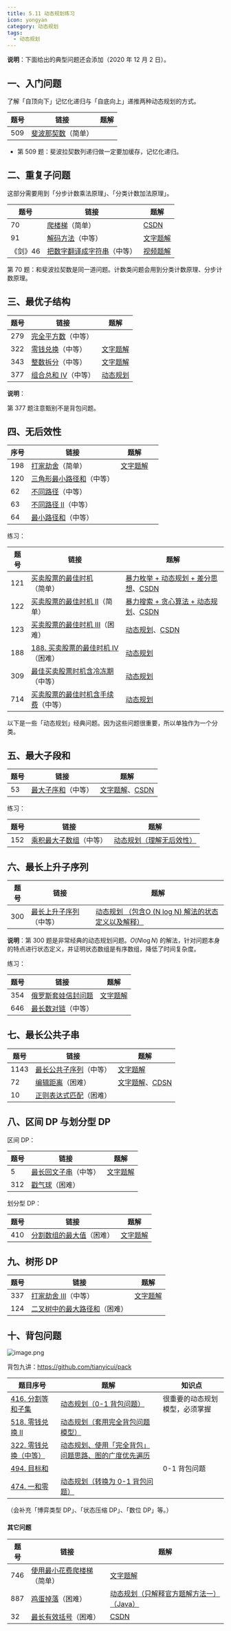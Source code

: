 ```yaml
---
title: 5.11 动态规划练习
icon: yongyan
category: 动态规划
tags:
  - 动态规划
---
```


**说明**：下面给出的典型问题还会添加（2020 年 12 月 2 日）。

## 一、入门问题

了解「自顶向下」记忆化递归与「自底向上」递推两种动态规划的方式。

| 题号 | 链接                                                         | 题解 |
| ---- | ------------------------------------------------------------ | ---- |
| 509  | [斐波那契数](https://leetcode-cn.com/problems/fibonacci-number/)（简单） |      |

+ 第 509 题：斐波拉契数列递归做一定要加缓存，记忆化递归。

## 二、重复子问题

这部分需要用到「分步计数乘法原理」、「分类计数加法原理」。

| 题号     | 链接                                                         | 题解                                                         |
| -------- | ------------------------------------------------------------ | ------------------------------------------------------------ |
| 70       | [ 爬楼梯](https://leetcode-cn.com/problems/climbing-stairs/)（简单） | [CSDN](https://blog.csdn.net/lw_power/article/details/103799112) |
| 91       | [解码方法](https://leetcode-cn.com/problems/decode-ways/)（中等） | [文字题解](https://leetcode-cn.com/problems/decode-ways/solution/dong-tai-gui-hua-java-python-by-liweiwei1419/) |
| 《剑》46 | [把数字翻译成字符串](https://leetcode-cn.com/problems/ba-shu-zi-fan-yi-cheng-zi-fu-chuan-lcof/)（中等） | [视频题解](https://leetcode-cn.com/problems/ba-shu-zi-fan-yi-cheng-zi-fu-chuan-lcof/solution/ba-shu-zi-fan-yi-cheng-zi-fu-chuan-by-leetcode-sol/) |

第 70 题：和斐波拉契数是同一道问题。计数类问题会用到分类计数原理、分步计数原理。

## 三、最优子结构


| 题号 | 链接                                                         | 题解                                                         |
| ---- | ------------------------------------------------------------ | ------------------------------------------------------------ |
| 279  | [完全平方数](https://leetcode-cn.com/problems/perfect-squares/)（中等） |                                                              |
| 322  | [零钱兑换](https://leetcode-cn.com/problems/coin-change/)（中等） | [文字题解](https://leetcode-cn.com/problems/coin-change/solution/dong-tai-gui-hua-shi-yong-wan-quan-bei-bao-wen-ti-/) |
| 343  | [整数拆分](https://leetcode-cn.com/problems/integer-break/)（中等） | [文字题解](https://leetcode-cn.com/problems/integer-break/solution/tan-xin-xuan-ze-xing-zhi-de-jian-dan-zheng-ming-py/) |
| 377  | [组合总和 Ⅳ](https://leetcode-cn.com/problems/combination-sum-iv/)（中等） | [动态规划](https://leetcode-cn.com/problems/combination-sum-iv/solution/dong-tai-gui-hua-python-dai-ma-by-liweiwei1419/) |

**说明**：

第 377 题注意甄别不是背包问题。

## 四、无后效性


| 序号 | 链接                                                         | 题解                                                         |      |
| ---- | ------------------------------------------------------------ | ------------------------------------------------------------ | ---- |
| 198  | [打家劫舍](https://leetcode-cn.com/problems/house-robber/)（简单） | [文字题解](https://leetcode-cn.com/problems/the-masseuse-lcci/solution/dong-tai-gui-hua-by-liweiwei1419-8/) |      |
| 120  | [三角形最小路径和](https://leetcode-cn.com/problems/triangle/)（中等） |                                                              |      |
| 62   | [不同路径](https://leetcode-cn.com/problems/unique-paths/)（中等） |                                                              |      |
| 63   | [不同路径 II](https://leetcode-cn.com/problems/unique-paths-ii/)（中等） |                                                              |      |
| 64   | [最小路径和](https://leetcode-cn.com/problems/minimum-path-sum/)（中等） |                                                              |      |

练习：

| 题号 | 链接                                                         | 题解                                                         |
| ---- | ------------------------------------------------------------ | ------------------------------------------------------------ |
| 121  | [买卖股票的最佳时机](https://leetcode-cn.com/problems/best-time-to-buy-and-sell-stock/)（简单） | [暴力枚举 + 动态规划 + 差分思想](https://leetcode-cn.com/problems/best-time-to-buy-and-sell-stock/solution/bao-li-mei-ju-dong-tai-gui-hua-chai-fen-si-xiang-b/)、[CSDN](https://blog.csdn.net/lw_power/article/details/103772951) |
| 122  | [买卖股票的最佳时机 II](https://leetcode-cn.com/problems/best-time-to-buy-and-sell-stock-ii/)（简单） | [暴力搜索 + 贪心算法 + 动态规划](https://leetcode-cn.com/problems/best-time-to-buy-and-sell-stock-ii/solution/tan-xin-suan-fa-by-liweiwei1419-2/)、[CSDN](https://blog.csdn.net/lw_power/article/details/103773246) |
| 123  | [买卖股票的最佳时机 III](https://leetcode-cn.com/problems/best-time-to-buy-and-sell-stock-iii/)（困难） | [动态规划](https://leetcode-cn.com/problems/best-time-to-buy-and-sell-stock-iii/solution/dong-tai-gui-hua-by-liweiwei1419-7/)、[CSDN](https://blog.csdn.net/lw_power/article/details/103773822) |
| 188  | [188. 买卖股票的最佳时机 IV](https://leetcode-cn.com/problems/best-time-to-buy-and-sell-stock-iv/)（困难） | [动态规划](https://leetcode-cn.com/problems/best-time-to-buy-and-sell-stock-iv/solution/dong-tai-gui-hua-by-liweiwei1419-4/) |
| 309  | [最佳买卖股票时机含冷冻期](https://leetcode-cn.com/problems/best-time-to-buy-and-sell-stock-with-cooldown/)（中等） | [动态规划](https://leetcode-cn.com/problems/best-time-to-buy-and-sell-stock-with-cooldown/solution/dong-tai-gui-hua-by-liweiwei1419-5/) |
| 714  | [买卖股票的最佳时机含手续费](https://leetcode-cn.com/problems/best-time-to-buy-and-sell-stock-with-transaction-fee/)（中等） | [动态规划](https://leetcode-cn.com/problems/best-time-to-buy-and-sell-stock-with-transaction-fee/solution/dong-tai-gui-hua-by-liweiwei1419-6/) |

以下是一些「动态规划」经典问题。因为这些问题很重要，所以单独作为一个分类。

## 五、最大子段和


| 题号 | 链接                                                         | 题解                                                         |
| ---- | ------------------------------------------------------------ | ------------------------------------------------------------ |
| 53   | [最大子序和](https://leetcode-cn.com/problems/maximum-subarray)（中等） | [文字题解](https://leetcode-cn.com/problems/maximum-subarray/solution/dong-tai-gui-hua-fen-zhi-fa-python-dai-ma-java-dai/)、[CSDN](https://blog.csdn.net/lw_power/article/details/104062895) |

练习：


| 题号 | 链接                                                         | 题解                                                         |
| ---- | ------------------------------------------------------------ | ------------------------------------------------------------ |
| 152  | [乘积最大子数组](https://leetcode-cn.com/problems/maximum-product-subarray/)（中等） | [动态规划（理解无后效性）](https://leetcode-cn.com/problems/maximum-product-subarray/solution/dong-tai-gui-hua-li-jie-wu-hou-xiao-xing-by-liweiw/) |

## 六、最长上升子序列


| 题号 | 链接                                                         | 题解                                                         |
| ---- | ------------------------------------------------------------ | ------------------------------------------------------------ |
| 300  | [最长上升子序列](https://leetcode-cn.com/problems/longest-increasing-subsequence/)（中等） | [动态规划 （包含O (N log N) 解法的状态定义以及解释）](https://leetcode-cn.com/problems/longest-increasing-subsequence/solution/dong-tai-gui-hua-er-fen-cha-zhao-tan-xin-suan-fa-p/) |

**说明**：第 300 题是非常经典的动态规划问题。$O(N \log N)$ 的解法，针对问题本身的特点进行状态定义，并证明状态数组是有序数组，降低了时间复杂度。

练习：

| 题号 | 链接                                                         | 题解                                                         |
| ---- | ------------------------------------------------------------ | ------------------------------------------------------------ |
| 354  | [俄罗斯套娃信封问题](https://leetcode-cn.com/problems/russian-doll-envelopes/) | [文字题解](https://leetcode-cn.com/problems/russian-doll-envelopes/solution/tan-xin-suan-fa-er-fen-cha-zhao-python-dai-ma-java/) |
| 646  | [最长数对链](https://leetcode-cn.com/problems/maximum-length-of-pair-chain/)（中等） |                                                              |

## 七、最长公共子串

| 题号 | 链接                                                         | 题解                                                         |
| ---- | ------------------------------------------------------------ | ------------------------------------------------------------ |
| 1143 | [最长公共子序列](https://leetcode-cn.com/problems/longest-common-subsequence/)（中等） | [文字题解](https://leetcode-cn.com/problems/russian-doll-envelopes/solution/tan-xin-suan-fa-er-fen-cha-zhao-python-dai-ma-java/) |
| 72   | [ 编辑距离](https://leetcode-cn.com/problems/edit-distance/)（困难） | [文字题解](https://leetcode-cn.com/problems/edit-distance/solution/dong-tai-gui-hua-java-by-liweiwei1419/)、[CDSN](https://blog.csdn.net/lw_power/article/details/103818533) |
| 10   | [正则表达式匹配](https://leetcode-cn.com/problems/regular-expression-matching/)（困难） |                                                              |

## 八、区间 DP 与划分型 DP

区间 DP：

| 题号 | 链接                                                         | 题解                                                         |
| ---- | ------------------------------------------------------------ | ------------------------------------------------------------ |
| 5    | [最长回文子串](https://leetcode-cn.com/problems/longest-palindromic-substring/)（中等） | [文字题解](https://leetcode-cn.com/problems/longest-palindromic-substring/solution/zhong-xin-kuo-san-dong-tai-gui-hua-by-liweiwei1419/) |
| 312  | [戳气球](https://leetcode-cn.com/problems/burst-balloons/)（困难） |                                                              |

划分型 DP：

| 题号 | 链接                                                         | 题解                                                         |
| ---- | ------------------------------------------------------------ | ------------------------------------------------------------ |
| 410  | [分割数组的最大值](https://leetcode-cn.com/problems/split-array-largest-sum/)（困难） | [文字题解](https://leetcode-cn.com/problems/split-array-largest-sum/solution/er-fen-cha-zhao-by-liweiwei1419-4/) |

## 九、树形 DP


| 题号 | 链接                                                         | 题解                                                         |
| ---- | ------------------------------------------------------------ | ------------------------------------------------------------ |
| 337  | [打家劫舍 III](https://leetcode-cn.com/problems/house-robber-iii/)（中等） | [文字题解](https://leetcode-cn.com/problems/house-robber-iii/solution/shu-xing-dp-ru-men-wen-ti-by-liweiwei1419/) |
| 124  | [二叉树中的最大路径和](https://leetcode-cn.com/problems/binary-tree-maximum-path-sum/)（困难） |                                                              |

## 十、背包问题

![image.png](https://pic.leetcode-cn.com/1606097488-eTRqgH-image.png)

背包九讲：https://github.com/tianyicui/pack

| 题目序号                                                     | 题解                                                         | 知识点                         |
| ------------------------------------------------------------ | ------------------------------------------------------------ | ------------------------------ |
| [416. 分割等和子集](https://leetcode-cn.com/problems/partition-equal-subset-sum/) | [动态规划（0-1 背包问题）](https://leetcode-cn.com/problems/partition-equal-subset-sum/solution/0-1-bei-bao-wen-ti-xiang-jie-zhen-dui-ben-ti-de-yo/) | 很重要的动态规划模型，必须掌握 |
| [518. 零钱兑换 II](https://leetcode-cn.com/problems/coin-change-2/) | [动态规划（套用完全背包问题模型）](https://leetcode-cn.com/problems/coin-change-2/solution/dong-tai-gui-hua-wan-quan-bei-bao-wen-ti-by-liweiw/) |                                |
| [322. 零钱兑换（中等）](https://leetcode-cn.com/problems/coin-change/) | [动态规划、使用「完全背包」问题思路、图的广度优先遍历](https://leetcode-cn.com/problems/coin-change/solution/dong-tai-gui-hua-shi-yong-wan-quan-bei-bao-wen-ti-/) |                                |
| [494. 目标和](https://leetcode-cn.com/problems/target-sum/)  |                                                              | 0-1 背包问题                   |
| [474. 一和零](https://leetcode-cn.com/problems/ones-and-zeroes/) | [动态规划（转换为 0-1 背包问题）](https://leetcode-cn.com/problems/ones-and-zeroes/solution/dong-tai-gui-hua-zhuan-huan-wei-0-1-bei-bao-wen-ti/) |                                |

（会补充「博弈类型 DP」、「状态压缩 DP」、「数位 DP」等。）

#### 其它问题

| 题号 | 链接                                                         | 题解                                                         |
| ---- | ------------------------------------------------------------ | ------------------------------------------------------------ |
| 746  | [使用最小花费爬楼梯](https://leetcode-cn.com/problems/min-cost-climbing-stairs/)（简单） | [文字题解](https://leetcode-cn.com/problems/min-cost-climbing-stairs/solution/dong-tai-gui-hua-by-liweiwei1419-3/) |
| 887  | [鸡蛋掉落](https://leetcode-cn.com/problems/super-egg-drop/)（困难） | [动态规划（只解释官方题解方法一）（Java）](https://leetcode-cn.com/problems/super-egg-drop/solution/dong-tai-gui-hua-zhi-jie-shi-guan-fang-ti-jie-fang/) |
| 32   | [最长有效括号](https://leetcode-cn.com/problems/longest-valid-parentheses/)（困难） | [CSDN](https://blog.csdn.net/lw_power/article/details/103939326) |

